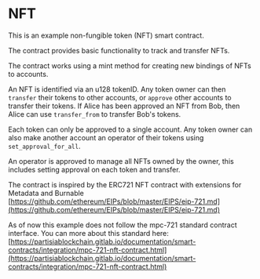 # NFT
This is an example non-fungible token (NFT) smart contract.

The contract provides basic functionality to track and transfer NFTs.

The contract works using a mint method for creating new bindings of NFTs to accounts.

An NFT is identified via an u128 tokenID.
Any token owner can then `transfer` their tokens to other accounts, or `approve` other accounts
to transfer their tokens.
If Alice has been approved an NFT from Bob, then Alice can use `transfer_from` to transfer Bob's tokens.

Each token can only be approved to a single account.
Any token owner can also make another account an operator of their tokens using `set_approval_for_all`.

An operator is approved to manage all NFTs owned by the owner, this includes setting approval on each token and transfer.

The contract is inspired by the ERC721 NFT contract with extensions for Metadata and Burnable\
[https://github.com/ethereum/EIPs/blob/master/EIPS/eip-721.md](https://github.com/ethereum/EIPs/blob/master/EIPS/eip-721.md)

As of now this example does not follow the mpc-721 standard contract interface. You can more about this standard here:  [https://partisiablockchain.gitlab.io/documentation/smart-contracts/integration/mpc-721-nft-contract.html](https://partisiablockchain.gitlab.io/documentation/smart-contracts/integration/mpc-721-nft-contract.html)